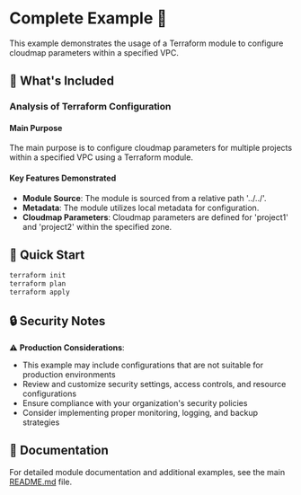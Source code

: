# Complete Example 🚀

This example demonstrates the usage of a Terraform module to configure cloudmap parameters within a specified VPC.

## 🔧 What's Included

### Analysis of Terraform Configuration

#### Main Purpose
The main purpose is to configure cloudmap parameters for multiple projects within a specified VPC using a Terraform module.

#### Key Features Demonstrated
- **Module Source**: The module is sourced from a relative path '../../'.
- **Metadata**: The module utilizes local metadata for configuration.
- **Cloudmap Parameters**: Cloudmap parameters are defined for 'project1' and 'project2' within the specified zone.

## 🚀 Quick Start

```bash
terraform init
terraform plan
terraform apply
```

## 🔒 Security Notes

⚠️ **Production Considerations**: 
- This example may include configurations that are not suitable for production environments
- Review and customize security settings, access controls, and resource configurations
- Ensure compliance with your organization's security policies
- Consider implementing proper monitoring, logging, and backup strategies

## 📖 Documentation

For detailed module documentation and additional examples, see the main [README.md](../../README.md) file. 
